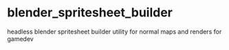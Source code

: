 # blender_spritesheet_builder
headless blender spritesheet builder utility for normal maps and renders for gamedev

